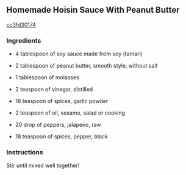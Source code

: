 ## Homemade Hoisin Sauce With Peanut Butter

[cc3fd30174](http://www.food.com/recipe/homemade-hoisin-sauce-with-peanut-butter-425938)

### Ingredients

 - 4 tablespoon of soy sauce made from soy (tamari)

 - 2 tablespoon of peanut butter, smooth style, without salt

 - 1 tablespoon of molasses

 - 2 teaspoon of vinegar, distilled

 - 18 teaspoon of spices, garlic powder

 - 2 teaspoon of oil, sesame, salad or cooking

 - 20 drop of peppers, jalapeno, raw

 - 18 teaspoon of spices, pepper, black

### Instructions

Stir until mixed well together!